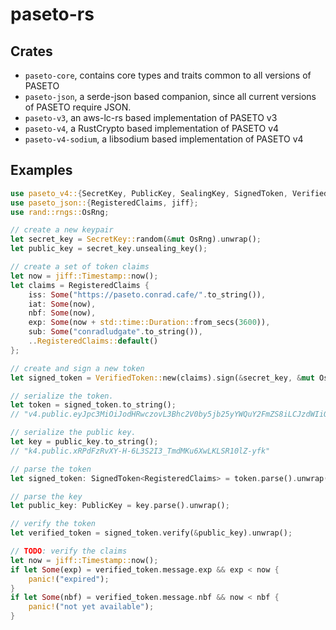 # paseto-rs

## Crates

* `paseto-core`, contains core types and traits common to all versions of PASETO
* `paseto-json`, a serde-json based companion, since all current versions of PASETO require JSON.
* `paseto-v3`, an aws-lc-rs based implementation of PASETO v3
* `paseto-v4`, a RustCrypto based implementation of PASETO v4
* `paseto-v4-sodium`, a libsodium based implementation of PASETO v4

## Examples

```rust
use paseto_v4::{SecretKey, PublicKey, SealingKey, SignedToken, VerifiedToken};
use paseto_json::{RegisteredClaims, jiff};
use rand::rngs::OsRng;

// create a new keypair
let secret_key = SecretKey::random(&mut OsRng).unwrap();
let public_key = secret_key.unsealing_key();

// create a set of token claims
let now = jiff::Timestamp::now();
let claims = RegisteredClaims {
    iss: Some("https://paseto.conrad.cafe/".to_string()),
    iat: Some(now),
    nbf: Some(now),
    exp: Some(now + std::time::Duration::from_secs(3600)),
    sub: Some("conradludgate".to_string()),
    ..RegisteredClaims::default()
};

// create and sign a new token
let signed_token = VerifiedToken::new(claims).sign(&secret_key, &mut OsRng).unwrap();

// serialize the token.
let token = signed_token.to_string();
// "v4.public.eyJpc3MiOiJodHRwczovL3Bhc2V0by5jb25yYWQuY2FmZS8iLCJzdWIiOiJjb25yYWRsdWRnYXRlIiwiYXVkIjpudWxsLCJleHAiOiIyMDI1LTA5LTIwVDEyOjAxOjEzLjcyMjQ3OVoiLCJuYmYiOiIyMDI1LTA5LTIwVDExOjAxOjEzLjcyMjQ3OVoiLCJpYXQiOiIyMDI1LTA5LTIwVDExOjAxOjEzLjcyMjQ3OVoiLCJqdGkiOm51bGx9N7O1CAXQpQ3rpxhq6xFZt32z27VSL8suiek38-5W4LRGr1tDmKcP0_xrlp5-kdE6o7B_K8KU-6Fwmu0hzrkiDQ"

// serialize the public key.
let key = public_key.to_string();
// "k4.public.xRPdFzRvXY-H-6L3S2I3_TmdMKu6XwLKLSR10lZ-yfk"
```

```rust
// parse the token
let signed_token: SignedToken<RegisteredClaims> = token.parse().unwrap();

// parse the key
let public_key: PublicKey = key.parse().unwrap();

// verify the token
let verified_token = signed_token.verify(&public_key).unwrap();

// TODO: verify the claims
let now = jiff::Timestamp::now();
if let Some(exp) = verified_token.message.exp && exp < now {
    panic!("expired");
}
if let Some(nbf) = verified_token.message.nbf && now < nbf {
    panic!("not yet available");
}
```
